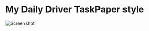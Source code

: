 # My Daily Driver TaskPaper style

![Screenshot](/../screenshots/Screenshot%202021-02-27%20at%2000.10.32.jpg "Screenshot")
